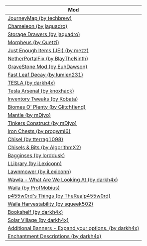 | Mod	                   |
|--------------------------|
| [JourneyMap (by techbrew)](https://minecraft.curseforge.com/mc-mods/32274)
| [Chameleon (by jaquadro)](https://minecraft.curseforge.com/mc-mods/230497)
| [Storage Drawers (by jaquadro)](https://minecraft.curseforge.com/mc-mods/223852)
| [Morpheus (by Quetzi)](https://minecraft.curseforge.com/mc-mods/69118)
| [Just Enough Items (JEI) (by mezz)](https://minecraft.curseforge.com/mc-mods/238222)
| [NetherPortalFix (by BlayTheNinth)](https://minecraft.curseforge.com/mc-mods/241160)
| [GraveStone Mod (by EuhDawson)](https://minecraft.curseforge.com/mc-mods/238551)
| [Fast Leaf Decay (by lumien231)](https://minecraft.curseforge.com/mc-mods/225839)
| [TESLA (by darkh4x)](https://minecraft.curseforge.com/mc-mods/244651)
| [Tesla Arsenal (by knoxhack)](https://minecraft.curseforge.com/mc-mods/247634)
| [Inventory Tweaks (by Kobata)](https://minecraft.curseforge.com/mc-mods/223094)
| [Biomes O' Plenty (by Glitchfiend)](https://minecraft.curseforge.com/mc-mods/220318)
| [Mantle (by mDiyo)](https://minecraft.curseforge.com/mc-mods/74924)
| [Tinkers Construct (by mDiyo)](https://minecraft.curseforge.com/mc-mods/74072)
| [Iron Chests (by progwml6)](https://minecraft.curseforge.com/mc-mods/228756)
| [Chisel (by tterrag1098)](https://minecraft.curseforge.com/mc-mods/235279)
| [Chisels & Bits (by AlgorithmX2)](https://minecraft.curseforge.com/mc-mods/231095)
| [Bagginses (by lorddusk)](https://minecraft.curseforge.com/mc-mods/223005)
| [LLibrary (by iLexiconn)](https://minecraft.curseforge.com/mc-mods/243298)
| [Lawnmower (by iLexiconn)](https://minecraft.curseforge.com/mc-mods/246435)
| [Wawla - What Are We Looking At (by darkh4x)](https://minecraft.curseforge.com/mc-mods/224712)
| [Waila (by ProfMobius)](https://minecraft.curseforge.com/mc-mods/73488)
| [p455w0rd's Things (by TheRealp455w0rd)](https://minecraft.curseforge.com/mc-mods/246444)
| [Waila Harvestability (by squeek502)](https://minecraft.curseforge.com/mc-mods/79287)
| [Bookshelf (by darkh4x)](https://minecraft.curseforge.com/mc-mods/228525)
| [Solar Village (by darkh4x)](https://minecraft.curseforge.com/mc-mods/245322)
| [Additional Banners - Expand your options. (by darkh4x)](https://minecraft.curseforge.com/mc-mods/230137)
| [Enchantment Descriptions (by darkh4x)](https://minecraft.curseforge.com/mc-mods/250419)
